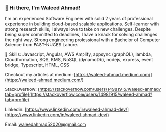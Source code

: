 ### 👋 Hi there, I'm Waleed Ahmad!

I'm an experienced Software Engineer with solid 2 years of professional experience in building cloud-based scalable applications. Self-learner with strong research skills, I always love to take on new challenges. Despite being super committed to deadlines, I have a knack for solving challenges the right way. Strong engineering professional with a Bachelor of Computer Science from FAST-NUCES Lahore. 

🤹 Skills: Javascript, Angular, AWS Amplify, appsync (graphQL), lambda, Cloudformation, SQS, KMS, NoSQL (dynamoDb), nodejs, express, event bridge, Typescript, HTML, CSS

Checkout my articles at medium: 
[https://waleed-ahmad.medium.com/](https://waleed-ahmad.medium.com/)

StackOverflow: [https://stackoverflow.com/users/14981915/waleed-ahmad?tab=profile](https://stackoverflow.com/users/14981915/waleed-ahmad?tab=profile)

Linkedin: [https://www.linkedin.com/in/waleed-ahmad-dev/](https://www.linkedin.com/in/waleed-ahmad-dev/) 

Email: waleedahmad52020@gmail.com

